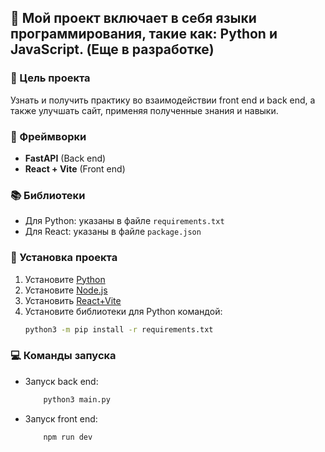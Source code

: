 ﻿## 👻 Мой проект включает в себя языки программирования, такие как: Python и JavaScript. (Еще в разработке)

### 👔 Цель проекта
Узнать и получить практику во взаимодействии front end и back end, а также улучшать сайт, применяя полученные знания и навыки.

### 💫 Фреймворки
- **FastAPI** (Back end)
- **React + Vite** (Front end)

### 📚 Библиотеки
- Для Python: указаны в файле `requirements.txt`
- Для React: указаны в файле `package.json`

### 🚀 Установка проекта
1. Установите [Python](https://www.python.org/downloads/)
2. Установите [Node.js](https://nodejs.org/en)
2. Установить [React+Vite](https://vitejs.dev/guide/)
4. Установите библиотеки для Python командой:
   ```bash
   python3 -m pip install -r requirements.txt

### 💻 Команды запуска
* Запуск back end:
    ```bash
        python3 main.py

* Запуск front end:
    ```bash
        npm run dev
